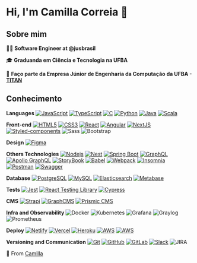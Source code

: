 # Hi, I'm Camilla Correia :sunflower:

## Sobre mim

:woman_technologist: <strong>Software Engineer at @jusbrasil</strong>

:mortar_board: <strong>Graduanda em Ciência e Tecnologia na UFBA</strong>

:raising_hand: **Faço parte da Empresa Júnior de Engenharia da Computação da UFBA - [TITAN](https://titanci.com.br/)**

## Conhecimento

**Languages**
[![JavaScript](https://img.shields.io/badge/-JavaScript-black?style=flat-square&logo=javascript&link=https://github.com/camillacorreia/)](https://github.com/camillacorreia/)
[![TypeScript](https://img.shields.io/badge/-TypeScript-59C0EA?style=flat-square&logo=typescript&link=https://github.com/camillacorreia/)](https://github.com/camillacorreia/)
[![C](https://img.shields.io/badge/-++-3849AC?style=flat-square&logo=c&link=https://github.com/camillacorreia/)](https://github.com/camillacorreia/)
[![Python](https://img.shields.io/badge/-Python-FFD341?style=flat-square&logo=python&link=https://github.com/camillacorreia/)](https://github.com/camillacorreia/)
[![Java](https://img.shields.io/badge/-Java-B07219?style=flat-square&logo=java&link=https://github.com/camillacorreia/)](https://github.com/camillacorreia/)
[![Scala](https://img.shields.io/badge/-Scala-C41B02?style=flat-square&logo=scala&link=https://github.com/camillacorreia/)](https://github.com/camillacorreia/)

**Front-end**
[![HTML5](https://img.shields.io/badge/-HTML5-E34F26?style=flat-square&logo=html5&logoColor=white&link=https://github.com/camillacorreia/)](https://github.com/camillacorreia/)
[![CSS3](https://img.shields.io/badge/-CSS3-1572B6?style=flat-square&logo=css3&link=https://github.com/camillacorreia/)](https://github.com/camillacorreia/)
[![React](https://img.shields.io/badge/-React-black?style=flat-square&logo=react&link=https://github.com/camillacorreia/)](https://github.com/camillacorreia/)
[![Angular](https://img.shields.io/badge/-Angular-DD0031?style=flat-square&logo=angular&link=https://github.com/camillacorreia/)](https://github.com/camillacorreia/)
[![NextJS](https://img.shields.io/badge/-NextJS-black?style=flat-square&logo=Next.js&link=https://github.com/camillacorreia/)](https://github.com/camillacorreia/)
[![Styled-components](https://img.shields.io/badge/-Styled%20Components-DBDBE0?style=flat-square&logo=styled-components)](https://github.com/camillacorreia/)
![Sass](https://img.shields.io/badge/-Sass-CC6699?style=flat-square&logo=sass&logoColor=white)
![Bootstrap](https://img.shields.io/badge/-Bootstrap-563D7C?style=flat-square&logo=bootstrap)

**Design**
[![Figma](https://img.shields.io/badge/-Figma-ffbaba?style=flat-square&logo=figma)](https://github.com/camillacorreia/)

**Others Technologies**
[![Nodejs](https://img.shields.io/badge/-NodeJs-black?style=flat-square&logo=Node.js&link=https://github.com/camillacorreia/)](https://github.com/camillacorreia/)
[![Nest](https://img.shields.io/badge/-NestJs-E0234D?style=flat-square&logo=NestJs&link=https://github.com/camillacorreia/)](https://github.com/camillacorreia/)
[![Spring Boot](https://img.shields.io/badge/-Spring%20Boot-DBDBE0?style=flat-square&logo=Spring&link=https://github.com/camillacorreia/)](https://github.com/camillacorreia/)
[![GraphQL](https://img.shields.io/badge/-GraphQL-E535AB?style=flat-square&logo=graphql&link=https://github.com/camillacorreia/)](https://github.com/camillacorreia/)
[![Apollo GraphQL](https://img.shields.io/badge/-Apollo%20GraphQL-311C87?style=flat-square&logo=apollo-graphql&link=https://github.com/camillacorreia/)](https://github.com/camillacorreia/)
[![StoryBook](https://img.shields.io/badge/-Storybook-434959?style=flat-square&logo=Storybook&link=https://github.com/camillacorreia/)](https://github.com/camillacorreia/)
[![Babel](https://img.shields.io/badge/-Babel-black?style=flat-square&logo=Babel&link=https://github.com/camillacorreia/)](https://github.com/camillacorreia/)
[![Webpack](https://img.shields.io/badge/-Webpack-86A7DC?style=flat-square&logo=Webpack&link=https://github.com/camillacorreia/)](https://github.com/camillacorreia/)
[![Insomnia](https://img.shields.io/badge/-Insomnia-5849BE?style=flat-square&logo=Insomnia&link=https://github.com/camillacorreia/)](https://github.com/camillacorreia/)
[![Postman](https://img.shields.io/badge/-Postman-434959?style=flat-square&logo=Postman&link=https://github.com/camillacorreia/)](https://github.com/camillacorreia/)
[![Swagger](https://img.shields.io/badge/-Swagger-434959?style=flat-square&logo=Swagger&link=https://github.com/camillacorreia/)](https://github.com/camillacorreia/)

**Database**
[![PostgreSQL](https://img.shields.io/badge/-PostgreSQL-DBDBE0?style=flat-square&logo=postgresql&link=https://github.com/camillacorreia/)](https://github.com/camillacorreia/)
[![MySQL](https://img.shields.io/badge/-MySQL-DBECF2?style=flat-square&logo=mysql&link=https://github.com/camillacorreia/)](https://github.com/camillacorreia/)
[![Elasticsearch](https://img.shields.io/badge/-Elasticsearch-019C91?style=flat-square&logo=elasticsearch&link=https://github.com/camillacorreia/)](https://github.com/camillacorreia/)
[![Metabase](https://img.shields.io/badge/-Metabase-DBDBE0?style=flat-square&logo=metabase&link=https://github.com/camillacorreia/)](https://github.com/camillacorreia/)

**Tests**
[![Jest](https://img.shields.io/badge/-Jest-D36D9D?style=flat-square&logo=jest&link=https://github.com/camillacorreia/)](https://github.com/camillacorreia/)
[![React Testing Library](https://img.shields.io/badge/React%20Testing%20Library-FC859D?style=flat-square&logo=testing-library&link=https://github.com/camillacorreia/)](https://github.com/camillacorreia/)
[![Cypress](https://img.shields.io/badge/-Cypress-434959?style=flat-square&logo=cypress&link=https://github.com/camillacorreia/)](https://github.com/camillacorreia/)

**CMS**
[![Strapi](https://img.shields.io/badge/-Strapi-8E75FF?style=flat-square&logo=Strapi&link=https://github.com/camillacorreia/)](https://github.com/camillacorreia/)
[![GraphCMS](https://img.shields.io/badge/-GraphCMS-5327D6?style=flat-square&logo=graphcms&link=https://github.com/camillacorreia/)](https://github.com/camillacorreia/)
[![Prismic CMS](https://img.shields.io/badge/-PrismicCMS-DBDBE0?style=flat-square&logo=prismic&link=https://github.com/camillacorreia/)](https://github.com/camillacorreia/)

**Infra and Observability**
![Docker](https://img.shields.io/badge/-Docker-2496ED?style=flat-square&logo=docker&logoColor=white)
![Kubernetes](https://img.shields.io/badge/-Kubernetes-0748A5?style=flat-square&logo=kubernetes&logoColor=white)
![Grafana](https://img.shields.io/badge/-Grafana-F25A26?style=flat-square&logo=grafana&logoColor=white)
![Graylog](https://img.shields.io/badge/-Graylog-E84139?style=flat-square&logo=graylog&logoColor=white)
![Prometheus](https://img.shields.io/badge/-Prometheus-D7542F?style=flat-square&logo=prometheus&logoColor=white)

**Deploy**
[![Netlify](https://img.shields.io/badge/-Netlify-DBDBE0?style=flat-square&logo=netlify)](https://github.com/camillacorreia/)
[![Vercel](https://img.shields.io/badge/-Vercel-141518?style=flat-square&logo=vercel)](https://github.com/camillacorreia/)
[![Heroku](https://img.shields.io/badge/-Heroku-9994CD?style=flat-square&logo=heroku)](https://github.com/camillacorreia/)
[![AWS](https://img.shields.io/badge/-AWS-DBDBE0?style=flat-square&logo=amazon)](https://github.com/camillacorreia/)
[![AWS](https://img.shields.io/badge/-Google%20Cloud%20Plataform-DBDBE0?style=flat-square&logo=google-cloud)](https://github.com/camillacorreia/)

**Versioning and Communication**
[![Git](https://img.shields.io/badge/-Git-black?style=flat-square&logo=git&link=https://github.com/camillacorreia/)](https://github.com/camillacorreia/)
[![GitHub](https://img.shields.io/badge/-GitHub-181717?style=flat-square&logo=github&link=https://github.com/camillacorreia/)](https://github.com/camillacorreia/)
[![GitLab](https://img.shields.io/badge/-GitLab-FCA121?style=flat-square&logo=gitlab&link=https://github.com/camillacorreia/)](https://github.com/camillacorreia/)
[![Slack](https://img.shields.io/badge/-Slack-4A154B?style=flat-square&logo=Slack&link=https://github.com/camillacorreia/)](https://github.com/camillacorreia/)
![JIRA](https://img.shields.io/badge/-JIRA-0052CC?style=flat-square&logo=jira)

:rocket: From [Camilla](https://github.com/camillacorreia)
